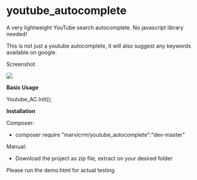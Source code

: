 # youtube_autocomplete
A very lightweight YouTube search autocomplete. No javascript library needed!

This is not just a youtube autocomplete, it will also suggest any keywords available on google.

Screenshot

<img src="https://s4.postimg.org/ynddqhea5/youtube_autocomplete.png" />

<b>Basic Usage</b>

Youtube_AC.Init();

<b>Installation</b>

Composer:
- composer require "marvicrm/youtube_autocomplete":"dev-master"

Manual:
- Download the project as zip file, extract on your desired folder

Please run the demo.html for actual testing
